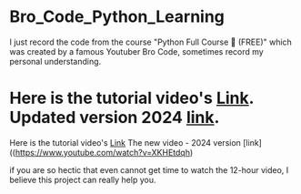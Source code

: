 # Bro_Code_Python_Learning

I just record the code from the course "Python Full Course 🐍 (FREE)" 
which was created by a famous Youtuber Bro Code,
sometimes record my personal understanding.

Here is the tutorial video's [Link](https://www.youtube.com/watch?v=XKHEtdqhLK8).
Updated version 2024 [link](https://www.youtube.com/watch?v=ix9cRaBkVe0&t=7s).
=======
Here is the tutorial video's [Link](https://www.youtube.com/watch?v=XKHEtdqhLK8)
The new video - 2024 version [link]((https://www.youtube.com/watch?v=XKHEtdqh)


if you are so hectic that even cannot get time to watch the 12-hour video, 
I believe this project can really help you.
